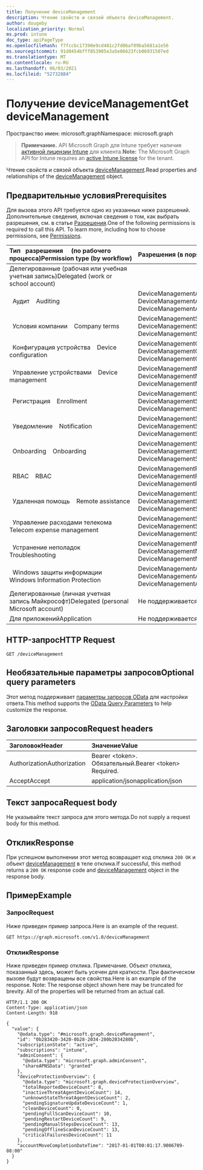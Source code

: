 ```yaml
---
title: Получение deviceManagement
description: Чтение свойств и связей объекта deviceManagement.
author: dougeby
localization_priority: Normal
ms.prod: intune
doc_type: apiPageType
ms.openlocfilehash: f7fccbc17390e9cd481c2fd06af09ba5681a1e56
ms.sourcegitcommit: 91d8454bfff853905e3a5e86623fcb06931507ed
ms.translationtype: MT
ms.contentlocale: ru-RU
ms.lasthandoff: 06/03/2021
ms.locfileid: "52732884"
---
```

# <a name="get-devicemanagement"></a><span data-ttu-id="45d5d-103">Получение deviceManagement</span><span class="sxs-lookup"><span data-stu-id="45d5d-103">Get deviceManagement</span></span>

<span data-ttu-id="45d5d-104">Пространство имен: microsoft.graph</span><span class="sxs-lookup"><span data-stu-id="45d5d-104">Namespace: microsoft.graph</span></span>

> <span data-ttu-id="45d5d-105">**Примечание.** API Microsoft Graph для Intune требует наличия [активной лицензии Intune](https://go.microsoft.com/fwlink/?linkid=839381) для клиента.</span><span class="sxs-lookup"><span data-stu-id="45d5d-105">**Note:** The Microsoft Graph API for Intune requires an [active Intune license](https://go.microsoft.com/fwlink/?linkid=839381) for the tenant.</span></span>

<span data-ttu-id="45d5d-106">Чтение свойств и связей объекта [deviceManagement](../resources/intune-shared-devicemanagement.md).</span><span class="sxs-lookup"><span data-stu-id="45d5d-106">Read properties and relationships of the [deviceManagement](../resources/intune-shared-devicemanagement.md) object.</span></span>

## <a name="prerequisites"></a><span data-ttu-id="45d5d-107">Предварительные условия</span><span class="sxs-lookup"><span data-stu-id="45d5d-107">Prerequisites</span></span>
<span data-ttu-id="45d5d-p101">Для вызова этого API требуется одно из указанных ниже разрешений. Дополнительные сведения, включая сведения о том, как выбрать разрешения, см. в статье [Разрешения](/graph/permissions-reference).</span><span class="sxs-lookup"><span data-stu-id="45d5d-p101">One of the following permissions is required to call this API. To learn more, including how to choose permissions, see [Permissions](/graph/permissions-reference).</span></span>

| <span data-ttu-id="45d5d-110">Тип &nbsp; разрешения &nbsp; &nbsp; (по рабочего процесса)</span><span class="sxs-lookup"><span data-stu-id="45d5d-110">Permission&nbsp;type&nbsp;(by&nbsp;workflow)</span></span> | <span data-ttu-id="45d5d-111">Разрешения (в порядке убывания привилегий)</span><span class="sxs-lookup"><span data-stu-id="45d5d-111">Permissions (from most to least privileged)</span></span> |
|:---|:---|
| <span data-ttu-id="45d5d-112">Делегированные (рабочая или учебная учетная запись)</span><span class="sxs-lookup"><span data-stu-id="45d5d-112">Delegated (work or school account)</span></span> | |
| <span data-ttu-id="45d5d-113">&nbsp;&nbsp;Аудит</span><span class="sxs-lookup"><span data-stu-id="45d5d-113">&nbsp; &nbsp; Auditing</span></span> | <span data-ttu-id="45d5d-114">DeviceManagementApps.ReadWrite.All, DeviceManagementApps.Read.All</span><span class="sxs-lookup"><span data-stu-id="45d5d-114">DeviceManagementApps.ReadWrite.All, DeviceManagementApps.Read.All</span></span> |
| <span data-ttu-id="45d5d-115">&nbsp;&nbsp;Условия компании</span><span class="sxs-lookup"><span data-stu-id="45d5d-115">&nbsp; &nbsp; Company terms</span></span> | <span data-ttu-id="45d5d-116">DeviceManagementServiceConfig.ReadWrite.All, DeviceManagementServiceConfig.Read.All</span><span class="sxs-lookup"><span data-stu-id="45d5d-116">DeviceManagementServiceConfig.ReadWrite.All, DeviceManagementServiceConfig.Read.All</span></span> |
| <span data-ttu-id="45d5d-117">&nbsp;&nbsp;Конфигурация устройства</span><span class="sxs-lookup"><span data-stu-id="45d5d-117">&nbsp; &nbsp; Device configuration</span></span> | <span data-ttu-id="45d5d-118">DeviceManagementConfiguration.ReadWrite.All, DeviceManagementConfiguration.Read.All</span><span class="sxs-lookup"><span data-stu-id="45d5d-118">DeviceManagementConfiguration.ReadWrite.All, DeviceManagementConfiguration.Read.All</span></span> |
| <span data-ttu-id="45d5d-119">&nbsp;&nbsp;Управление устройствами</span><span class="sxs-lookup"><span data-stu-id="45d5d-119">&nbsp; &nbsp; Device management</span></span> | <span data-ttu-id="45d5d-120">DeviceManagementManagedDevices.ReadWrite.All, DeviceManagementManagedDevices.Read.All</span><span class="sxs-lookup"><span data-stu-id="45d5d-120">DeviceManagementManagedDevices.ReadWrite.All, DeviceManagementManagedDevices.Read.All</span></span> |
| <span data-ttu-id="45d5d-121">&nbsp;&nbsp;Регистрация</span><span class="sxs-lookup"><span data-stu-id="45d5d-121">&nbsp; &nbsp; Enrollment</span></span> | <span data-ttu-id="45d5d-122">DeviceManagementServiceConfig.ReadWrite.All, DeviceManagementServiceConfig.Read.All</span><span class="sxs-lookup"><span data-stu-id="45d5d-122">DeviceManagementServiceConfig.ReadWrite.All, DeviceManagementServiceConfig.Read.All</span></span> |
| <span data-ttu-id="45d5d-123">&nbsp;&nbsp;Уведомление</span><span class="sxs-lookup"><span data-stu-id="45d5d-123">&nbsp; &nbsp; Notification</span></span> | <span data-ttu-id="45d5d-124">DeviceManagementServiceConfig.ReadWrite.All, DeviceManagementServiceConfig.Read.All</span><span class="sxs-lookup"><span data-stu-id="45d5d-124">DeviceManagementServiceConfig.ReadWrite.All, DeviceManagementServiceConfig.Read.All</span></span> |
| <span data-ttu-id="45d5d-125">&nbsp;&nbsp;Onboarding</span><span class="sxs-lookup"><span data-stu-id="45d5d-125">&nbsp; &nbsp; Onboarding</span></span> | <span data-ttu-id="45d5d-126">DeviceManagementServiceConfig.ReadWrite.All, DeviceManagementServiceConfig.Read.All</span><span class="sxs-lookup"><span data-stu-id="45d5d-126">DeviceManagementServiceConfig.ReadWrite.All, DeviceManagementServiceConfig.Read.All</span></span> |
| <span data-ttu-id="45d5d-127">&nbsp;&nbsp;RBAC</span><span class="sxs-lookup"><span data-stu-id="45d5d-127">&nbsp; &nbsp; RBAC</span></span> | <span data-ttu-id="45d5d-128">DeviceManagementRBAC.ReadWrite.All, DeviceManagementRBAC.Read.All</span><span class="sxs-lookup"><span data-stu-id="45d5d-128">DeviceManagementRBAC.ReadWrite.All, DeviceManagementRBAC.Read.All</span></span> |
| <span data-ttu-id="45d5d-129">&nbsp;&nbsp;Удаленная помощь</span><span class="sxs-lookup"><span data-stu-id="45d5d-129">&nbsp; &nbsp; Remote assistance</span></span> | <span data-ttu-id="45d5d-130">DeviceManagementServiceConfig.ReadWrite.All, DeviceManagementServiceConfig.Read.All</span><span class="sxs-lookup"><span data-stu-id="45d5d-130">DeviceManagementServiceConfig.ReadWrite.All, DeviceManagementServiceConfig.Read.All</span></span> |
| <span data-ttu-id="45d5d-131">&nbsp;&nbsp;Управление расходами телекома</span><span class="sxs-lookup"><span data-stu-id="45d5d-131">&nbsp; &nbsp; Telecom expense management</span></span> | <span data-ttu-id="45d5d-132">DeviceManagementServiceConfig.ReadWrite.All, DeviceManagementServiceConfig.Read.All</span><span class="sxs-lookup"><span data-stu-id="45d5d-132">DeviceManagementServiceConfig.ReadWrite.All, DeviceManagementServiceConfig.Read.All</span></span> |
| <span data-ttu-id="45d5d-133">&nbsp;&nbsp;Устранение неполадок</span><span class="sxs-lookup"><span data-stu-id="45d5d-133">&nbsp; &nbsp; Troubleshooting</span></span> | <span data-ttu-id="45d5d-134">DeviceManagementManagedDevices.ReadWrite.All, DeviceManagementManagedDevices.Read.All</span><span class="sxs-lookup"><span data-stu-id="45d5d-134">DeviceManagementManagedDevices.ReadWrite.All, DeviceManagementManagedDevices.Read.All</span></span>|
| <span data-ttu-id="45d5d-135">&nbsp;&nbsp;Windows защиты информации</span><span class="sxs-lookup"><span data-stu-id="45d5d-135">&nbsp; &nbsp; Windows Information Protection</span></span> | <span data-ttu-id="45d5d-136">DeviceManagementApps.ReadWrite.All, DeviceManagementApps.Read.All</span><span class="sxs-lookup"><span data-stu-id="45d5d-136">DeviceManagementApps.ReadWrite.All, DeviceManagementApps.Read.All</span></span>|
| <span data-ttu-id="45d5d-137">Делегированные (личная учетная запись Майкрософт)</span><span class="sxs-lookup"><span data-stu-id="45d5d-137">Delegated (personal Microsoft account)</span></span> | <span data-ttu-id="45d5d-138">Не поддерживается.</span><span class="sxs-lookup"><span data-stu-id="45d5d-138">Not supported.</span></span>|
| <span data-ttu-id="45d5d-139">Для приложений</span><span class="sxs-lookup"><span data-stu-id="45d5d-139">Application</span></span> | <span data-ttu-id="45d5d-140">Не поддерживается.</span><span class="sxs-lookup"><span data-stu-id="45d5d-140">Not supported.</span></span> |



## <a name="http-request"></a><span data-ttu-id="45d5d-141">HTTP-запрос</span><span class="sxs-lookup"><span data-stu-id="45d5d-141">HTTP Request</span></span>
<!-- {
  "blockType": "ignored"
}
-->
``` http
GET /deviceManagement
```

## <a name="optional-query-parameters"></a><span data-ttu-id="45d5d-142">Необязательные параметры запросов</span><span class="sxs-lookup"><span data-stu-id="45d5d-142">Optional query parameters</span></span>
<span data-ttu-id="45d5d-143">Этот метод поддерживает [параметры запросов OData](/graph/query-parameters) для настройки ответа.</span><span class="sxs-lookup"><span data-stu-id="45d5d-143">This method supports the [OData Query Parameters](/graph/query-parameters) to help customize the response.</span></span>
## <a name="request-headers"></a><span data-ttu-id="45d5d-144">Заголовки запросов</span><span class="sxs-lookup"><span data-stu-id="45d5d-144">Request headers</span></span>
|<span data-ttu-id="45d5d-145">Заголовок</span><span class="sxs-lookup"><span data-stu-id="45d5d-145">Header</span></span>|<span data-ttu-id="45d5d-146">Значение</span><span class="sxs-lookup"><span data-stu-id="45d5d-146">Value</span></span>|
|:---|:---|
|<span data-ttu-id="45d5d-147">Authorization</span><span class="sxs-lookup"><span data-stu-id="45d5d-147">Authorization</span></span>|<span data-ttu-id="45d5d-148">Bearer &lt;token&gt;. Обязательный.</span><span class="sxs-lookup"><span data-stu-id="45d5d-148">Bearer &lt;token&gt; Required.</span></span>|
|<span data-ttu-id="45d5d-149">Accept</span><span class="sxs-lookup"><span data-stu-id="45d5d-149">Accept</span></span>|<span data-ttu-id="45d5d-150">application/json</span><span class="sxs-lookup"><span data-stu-id="45d5d-150">application/json</span></span>|

## <a name="request-body"></a><span data-ttu-id="45d5d-151">Текст запроса</span><span class="sxs-lookup"><span data-stu-id="45d5d-151">Request body</span></span>
<span data-ttu-id="45d5d-152">Не указывайте текст запроса для этого метода.</span><span class="sxs-lookup"><span data-stu-id="45d5d-152">Do not supply a request body for this method.</span></span>

## <a name="response"></a><span data-ttu-id="45d5d-153">Отклик</span><span class="sxs-lookup"><span data-stu-id="45d5d-153">Response</span></span>
<span data-ttu-id="45d5d-154">При успешном выполнении этот метод возвращает код отклика `200 OK` и объект [deviceManagement](../resources/intune-shared-devicemanagement.md) в теле отклика.</span><span class="sxs-lookup"><span data-stu-id="45d5d-154">If successful, this method returns a `200 OK` response code and [deviceManagement](../resources/intune-shared-devicemanagement.md) object in the response body.</span></span>

## <a name="example"></a><span data-ttu-id="45d5d-155">Пример</span><span class="sxs-lookup"><span data-stu-id="45d5d-155">Example</span></span>
### <a name="request"></a><span data-ttu-id="45d5d-156">Запрос</span><span class="sxs-lookup"><span data-stu-id="45d5d-156">Request</span></span>
<span data-ttu-id="45d5d-157">Ниже приведен пример запроса.</span><span class="sxs-lookup"><span data-stu-id="45d5d-157">Here is an example of the request.</span></span>
``` http
GET https://graph.microsoft.com/v1.0/deviceManagement
```

### <a name="response"></a><span data-ttu-id="45d5d-158">Отклик</span><span class="sxs-lookup"><span data-stu-id="45d5d-158">Response</span></span>
<span data-ttu-id="45d5d-p102">Ниже приведен пример отклика. Примечание. Объект отклика, показанный здесь, может быть усечен для краткости. При фактическом вызове будут возвращены все свойства.</span><span class="sxs-lookup"><span data-stu-id="45d5d-p102">Here is an example of the response. Note: The response object shown here may be truncated for brevity. All of the properties will be returned from an actual call.</span></span>
``` http
HTTP/1.1 200 OK
Content-Type: application/json
Content-Length: 918

{
  "value": {
    "@odata.type": "#microsoft.graph.deviceManagement",
    "id": "0b283420-3420-0b28-2034-280b2034280b",
    "subscriptionState": "active",
    "subscriptions": "intune",
    "adminConsent": {
      "@odata.type": "microsoft.graph.adminConsent",
      "shareAPNSData": "granted"
    },
    "deviceProtectionOverview": {
      "@odata.type": "microsoft.graph.deviceProtectionOverview",
      "totalReportedDeviceCount": 8,
      "inactiveThreatAgentDeviceCount": 14,
      "unknownStateThreatAgentDeviceCount": 2,
      "pendingSignatureUpdateDeviceCount": 1,
      "cleanDeviceCount": 0,
      "pendingFullScanDeviceCount": 10,
      "pendingRestartDeviceCount": 9,
      "pendingManualStepsDeviceCount": 13,
      "pendingOfflineScanDeviceCount": 13,
      "criticalFailuresDeviceCount": 11
    },
    "accountMoveCompletionDateTime": "2017-01-01T00:01:17.9006709-08:00"
  }
}
```